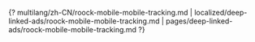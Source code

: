 {? multilang/zh-CN/roock-mobile-mobile-tracking.md | localized/deep-linked-ads/roock-mobile-mobile-tracking.md | pages/deep-linked-ads/roock-mobile-mobile-tracking.md ?}
